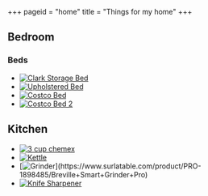 +++
pageid = "home"
title = "Things for my home"
+++
## Bedroom

### Beds

* [![Clark Storage Bed](https://secure.img1-fg.wfcdn.com/im/12960708/resize-h800-p1-w800%5Ecompr-r85/2815/28154647/Clark+Storage+Platform+Bed.jpg)](https://www.wayfair.com/INK-IVY-Clark-Storage-Platform-Bed-INKY1412.html?piid%5B0%5D=16771325&piid=16771325)
* [![Upholstered Bed](https://secure.img1-fg.wfcdn.com/im/51719663/resize-h800-p1-w800%5Ecompr-r85/2262/22626127/Upholstered+Platform+Bed.jpg)](https://www.wayfair.com/JandM-Furniture-Upholstered-Platform-Bed-JMFU1545.html)
* [![Costco Bed](https://images.costco-static.com/ImageDelivery/imageService?profileId=12026540&itemId=1128618-847&recipeName=680)](https://www.costco.com/Parkside-King-Bed.product.100333240.html)
* [![Costco Bed 2](https://images.costco-static.com/ImageDelivery/imageService?profileId=12026540&itemId=1071840-847&recipeName=680)](https://www.costco.com/Fargo-Metal-Queen-Bed-by-Amisco.product.100293308.html)

## Kitchen

* [![3 cup chemex](http://chemexcoffee-e9b.kxcdn.com/media/catalog/product/cache/1/image/9df78eab33525d08d6e5fb8d27136e95/c/i/city-dweller-bundle.png)](http://www.chemexcoffeemaker.com/urban-dweller.html)
* [![Kettle](https://images-na.ssl-images-amazon.com/images/I/61Qti-76wEL._SL1200_.jpg)](https://www.amazon.com/dp/B003KYSLNQ)
* [![Grinder](https://www.surlatable.com/images/customers/c1079/PRO-1898485/PRO-1898485_pdp/zoom_variation_Default_view_1_1275x1275.)](https://www.surlatable.com/product/PRO-1898485/Breville+Smart+Grinder+Pro)
* [![Knife Sharpener](https://images-na.ssl-images-amazon.com/images/I/718gaMNCAZL._SL1500_.jpg)](https://www.amazon.com/dp/B007IVBET0/?tag=thesweethome-20&linkCode=xm2&ascsubtag=AgEAAAAAAAAAAFReAAAAACwJkPgAAAAAWdA_2A)